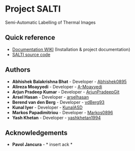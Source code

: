 # Project SALTI
Semi-Automatic Labelling of Thermal Images

## Quick reference
* [Documentation WIKI](https://github.com/tue-mps-edu/asd-pdeng-project-2020-developer/wiki/Home) (Installation & project documentation)
* [SALTI source code](SALTI/)

## Authors
* **Abhishek Balakrishna Bhat** - Developer - [Abhishek0895](https://github.com/Abhishek0895)
* **Alireza Moayyedi** - Developer - [A-Moayyedi](https://github.com/A-Moayyedi)
* **Arjun Pradeep Kumar** - Developer - [ArjunPradeepGit](https://github.com/ArjunPradeepGit)
* **Arsel Hasan** - Developer - [arselhasan](https://github.com/arselhasan)
* **Berend van den Berg** - Developer - [vdBerg93](https://github.com/vdBerg93)
* **Kunal Iyer** - Developer - [KunalASD](https://github.com/KunalASD)
* **Markos Papadimitriou** - Developer - [Markos0896](https://github.com/Markos0896)
* **Yash Khetan** - Developer - [yashkhetan1994](https://github.com/yashkhetan1994)



## Acknowledgements
* **Pavol Jancura** - * insert ack *
